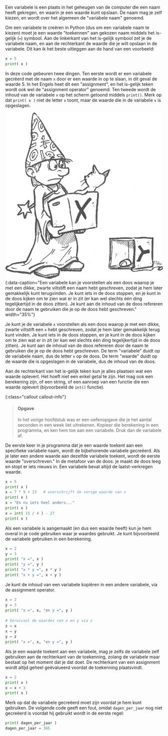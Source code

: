Een variabele is een plaats in het geheugen van de computer die een naam
heeft gekregen, en waarin je een waarde kunt opslaan. De naam mag je
zelf kiezen, en wordt over het algemeen de "variabele naam" genoemd.

Om een variabele te creëren in Python (dus om een variabele naam te
kiezen) moet je een waarde "toekennen" aan gekozen naam middels het
is-gelijk (`=`) symbool. Aan de linkerkant van het is-gelijk symbool zet
je de variabele naam, en aan de rechterkant de waarde die je wilt
opslaan in de variabele. Dit kan ik het beste uitleggen aan de hand van
een voorbeeld:

```python
x = 5
print( x )
```

In deze code gebeuren twee dingen. Ten eerste wordt er een variabele
gecrëerd met de naam `x` door er een waarde in op te slaan, in dit geval
de waarde 5. In het Engels heet dit een "assignment", en het is-gelijk
teken wordt ook wel de "assignment operator" genoemd. Ten tweede wordt
de inhoud van de variabele `x` op het scherm getoond middels `print()`.
Merk op dat `print( x )` niet de letter `x` toont, maar de waarde die in
de variabele `x` is opgeslagen.

![variabele](media/Box.png "variabele"){:data-caption="Een variabele kan je voorstellen als een doos waarop je met een dikke, zwarte viltstift een naam hebt geschreven, zodat je hem later gemakkelijk kunt terugvinden. Je kunt iets in de doos stoppen, en je kunt in de doos kijken om te zien wat er in zit (er kan wel slechts één ding tegelijkertijd in de doos zitten). Je kunt aan de inhoud van de
doos refereren door de naam te gebruiken die je op de doos hebt geschreven." width="35%"}

Je kunt je de variabele `x` voorstellen als een doos waarop je met een
dikke, zwarte viltstift een `x` hebt geschreven, zodat je hem later
gemakkelijk terug kunt vinden. Je kunt iets in de doos stoppen, en je
kunt in de doos kijken om te zien wat er in zit (er kan wel slechts één
ding tegelijkertijd in de doos zitten). Je kunt aan de inhoud van de
doos refereren door de naam te gebruiken die je op de doos hebt
geschreven. De term "variabele" duidt op de variabele naam, dus de
letter `x` op de doos. De term "waarde" duidt op de waarde die is
opgeslagen in de variabele, dus de inhoud van de doos.

Aan de rechterkant van het is-gelijk teken kun je alles plaatsen wat een
waarde oplevert. Het hoeft niet een enkel getal te zijn. Het mag ook een
berekening zijn, of een string, of een aanroep van een functie die een
waarde oplevert (bijvoorbeeld de `int()` functie).

{:class="callout callout-info"}
> #### Opgave
> In het vorige hoofdstuk was er een oefenopgave die je het aantal
seconden in een week liet uitrekenen. Kopieer die berekening in een
programma, en ken hem toe aan een variabele. Druk dan de variabele af.

De eerste keer in je programma dat je een waarde toekent aan een
specifieke variabele naam, wordt de bijbehorende variabele gecreëerd.
Als je later een andere waarde aan dezelfde variabele toekent, wordt de
eerste waarde "overschreven." In de metafoor van de doos: je maakt de
doos leeg en stopt er iets nieuws in. Een variabele bevat altijd de
laatst-verkregen waarde.

```python
x = 5
print( x )
x = 7 * 9 + 13   # overschrijft de vorige waarde van x
print( x )
x = "En nu iets heel anders..."
print( x )
x = int( 15 / 4 ) - 27
print( x )
```

Als een variabele is aangemaakt (en dus een waarde heeft) kun je hem
overal in je code gebruiken waar je waardes gebruikt. Je kunt
bijvoorbeeld de variabele gebruiken in een berekening.

```python
x = 2
y = 3
print( "x =", x )
print( "y =", y )
print( "x * y =", x * y )
print( "x + y =", x + y )
```

Je kunt de inhoud van een variabele kopiëren in een andere variabele,
via de assignment operator.

```python
x = 2
y = 3
print( "x =", x, "en y =", y )

# Verwissel de waardes van x en y via z
z = x
x = y
y = z
print( "x =", x, "en y =", y )
```

Als je een waarde toekent aan een variabele, mag je zelfs de variabele
zelf gebruiken aan de rechterkant van de toekenning, zolang de variabele
maar bestaat op het moment dat je dat doet. De rechterkant van een
assignment wordt altijd geheel geëvalueerd voordat de toekenning
plaatsvindt.

```python
x = 2
print( x )
x = x + 3
print( x )
```

Merk op dat de variabele gecreëerd moet zijn voordat je hem kunt
gebruiken. De volgende code geeft een fout, omdat `dagen_per_jaar` nog
niet gecreëerd is voordat hij gebruikt wordt in de eerste regel:

```python
print( dagen_per_jaar )
dagen_per_jaar = 365
```